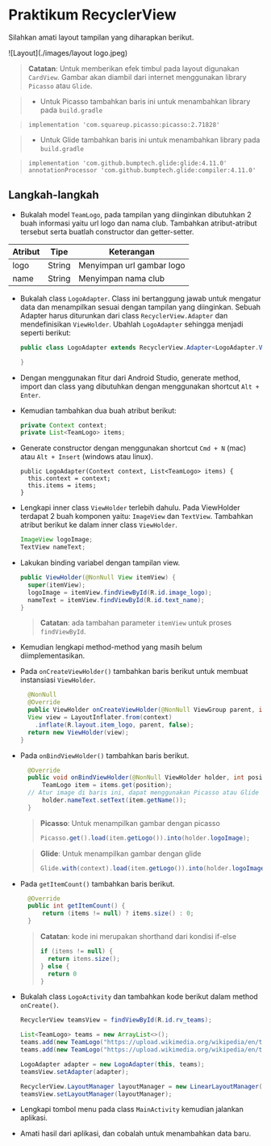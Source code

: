 # Praktikum RecyclerView

Silahkan amati layout tampilan yang diharapkan berikut.

![Layout](./images/layout logo.jpeg)

> **Catatan**: Untuk memberikan efek timbul pada layout digunakan `CardView`.
> Gambar akan diambil dari internet menggunakan
> library `Picasso` atau `Glide`.

> - Untuk Picasso tambahkan baris ini untuk menambahkan library pada `build.gradle`

>   ```
>   implementation 'com.squareup.picasso:picasso:2.71828'
>   ```

> - Untuk Glide tambahkan baris ini untuk menambahkan library pada `build.gradle`

>   ```
>   implementation 'com.github.bumptech.glide:glide:4.11.0'
>   annotationProcessor 'com.github.bumptech.glide:compiler:4.11.0'
>   ```

## Langkah-langkah

- Bukalah model `TeamLogo`, pada tampilan yang diinginkan dibutuhkan 2 buah
 informasi yaitu url logo dan nama club. Tambahkan atribut-atribut tersebut
 serta buatlah constructor dan getter-setter.

| Atribut | Tipe   | Keterangan                |
| ---     | ---    | ---                       |
| logo    | String | Menyimpan url gambar logo |
| name    | String | Menyimpan nama club       |

- Bukalah class `LogoAdapter`. Class ini bertanggung jawab untuk mengatur data
 dan menampilkan sesuai dengan tampilan yang diinginkan. Sebuah Adapter harus
 diturunkan dari class `RecyclerView.Adapter` dan mendefinisikan `ViewHolder`.
 Ubahlah `LogoAdapter` sehingga menjadi seperti berikut:

  ```java
  public class LogoAdapter extends RecyclerView.Adapter<LogoAdapter.ViewHolder> {

  }
  ```

- Dengan menggunakan fitur dari Android Studio, generate method, import dan
 class yang dibutuhkan dengan menggunakan shortcut `Alt + Enter`.

- Kemudian tambahkan dua buah atribut berikut:

  ```java
  private Context context;
  private List<TeamLogo> items;
  ```

- Generate constructor dengan menggunakan shortcut `Cmd + N` (mac) atau `Alt +
 Insert` (windows atau linux).

  ```
  public LogoAdapter(Context context, List<TeamLogo> items) {
    this.context = context;
    this.items = items;
  }
  ```

- Lengkapi inner class `ViewHolder` terlebih dahulu. Pada ViewHolder terdapat 2
 buah komponen yaitu: `ImageView` dan `TextView`. Tambahkan atribut berikut ke
 dalam inner class `ViewHolder`.

  ```java
  ImageView logoImage;
  TextView nameText;
  ```

- Lakukan binding variabel dengan tampilan view.

  ```java
  public ViewHolder(@NonNull View itemView) {
    super(itemView);
    logoImage = itemView.findViewById(R.id.image_logo);
    nameText = itemView.findViewById(R.id.text_name);
  }
  ```

  > **Catatan**: ada tambahan parameter `itemView` untuk proses `findViewById`.

- Kemudian lengkapi method-method yang masih belum diimplementasikan.
- Pada `onCreateViewHolder()` tambahkan baris berikut untuk membuat instansiasi
 `ViewHolder`.

  ```java
	@NonNull
	@Override
	public ViewHolder onCreateViewHolder(@NonNull ViewGroup parent, int viewType) {
    View view = LayoutInflater.from(context)
      .inflate(R.layout.item_logo, parent, false);
    return new ViewHolder(view);
  }
  ```

- Pada `onBindViewHolder()` tambahkan baris berikut.

  ```java
	@Override
	public void onBindViewHolder(@NonNull ViewHolder holder, int position) {
		TeamLogo item = items.get(position);
    // Atur image di baris ini, dapat menggunakan Picasso atau Glide
		holder.nameText.setText(item.getName());
	}
  ```

  > **Picasso**: Untuk menampilkan gambar dengan picasso
  > ```java
  > Picasso.get().load(item.getLogo()).into(holder.logoImage);
  > ```

  > **Glide**: Untuk menampilkan gambar dengan glide
  > ```java
  > Glide.with(context).load(item.getLogo()).into(holder.logoImage);
  > ```

- Pada `getItemCount()` tambahkan baris berikut.

  ```java
	@Override
	public int getItemCount() {
		return (items != null) ? items.size() : 0;
	}
  ```

  > **Catatan**: kode ini merupakan shorthand dari kondisi if-else
  > ```java
  > if (items != null) {
  >   return items.size();
  > } else {
  >   return 0
  > }
  > ```

- Bukalah class `LogoActivity` dan tambahkan kode berikut dalam method
 `onCreate()`.

  ```java
  RecyclerView teamsView = findViewById(R.id.rv_teams);

  List<TeamLogo> teams = new ArrayList<>();
  teams.add(new TeamLogo("https://upload.wikimedia.org/wikipedia/en/thumb/0/0c/Liverpool_FC.svg/360px-Liverpool_FC.svg.png", "Liverpool"));
  teams.add(new TeamLogo("https://upload.wikimedia.org/wikipedia/en/thumb/e/eb/Manchester_City_FC_badge.svg/360px-Manchester_City_FC_badge.svg.png", "Man. City"));

  LogoAdapter adapter = new LogoAdapter(this, teams);
  teamsView.setAdapter(adapter);

  RecyclerView.LayoutManager layoutManager = new LinearLayoutManager(this);
  teamsView.setLayoutManager(layoutManager);
  ```

- Lengkapi tombol menu pada class `MainActivity` kemudian jalankan aplikasi.
- Amati hasil dari aplikasi, dan cobalah untuk menambahkan data baru.
